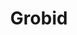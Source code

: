 ---
contributors: 'The main author is Patrice Lopez (patrice.lopez@science-miner.com).


  Core committers and maintenance: Patrice Lopez (science-miner) and Luca Foppiano
  (NIMS).'
citation: "@misc{GROBID,\n    title = {GROBID},\n    howpublished = {\\url{https://github.com/kermitt2/grobid}},\n
  \   publisher = {GitHub},\n    year = {2008--2021},\n    archivePrefix = {swh},\n
  \   eprint = {1:dir:dab86b296e3c3216e2241968f0d63b68e8209d3c}\n}\n"
description: 'GROBID (or Grobid, but not GroBid nor GroBiD) means GeneRation Of BIbliographic
  Data.


  GROBID is a machine learning library for extracting, parsing and re-structuring
  raw documents such as PDF into structured XML/TEI encoded documents with a particular
  focus on technical and scientific publications.


  GROBID should run properly "out of the box" on Linux (32 and 64 bits) and macOS. '
documentation: https://grobid.readthedocs.io/en/latest/Introduction/
last_edit: Fri, 01 Dec 2023 12:42:11 GMT
location: https://github.com/kermitt2/grobid
maintained_by: Patrice Lopez, info@science-miner.com
related_projects: {}
slug: grobid
terms_of_use: GROBID is distributed under Apache 2.0 license.
title: Grobid
uuid: c6b61a07-2fd6-426d-99e6-2b825b98d102
---